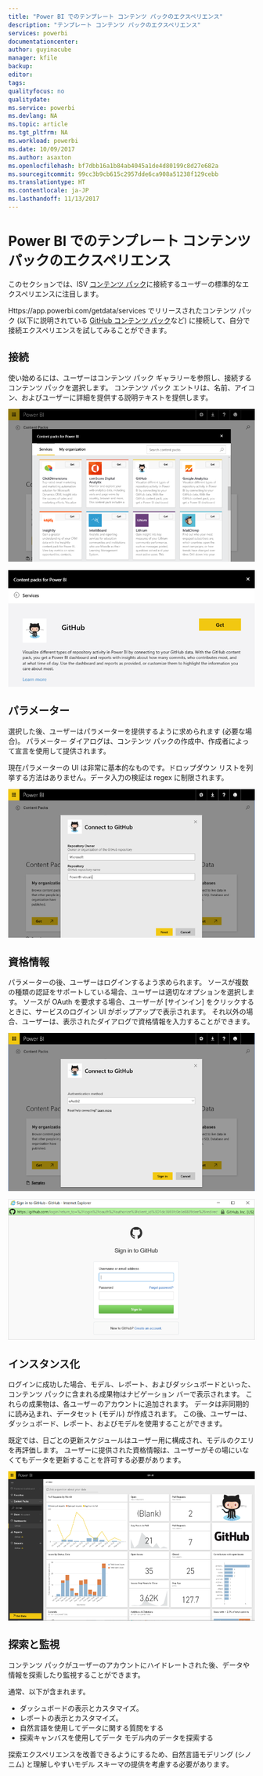 ```yaml
---
title: "Power BI でのテンプレート コンテンツ パックのエクスペリエンス"
description: "テンプレート コンテンツ パックのエクスペリエンス"
services: powerbi
documentationcenter: 
author: guyinacube
manager: kfile
backup: 
editor: 
tags: 
qualityfocus: no
qualitydate: 
ms.service: powerbi
ms.devlang: NA
ms.topic: article
ms.tgt_pltfrm: NA
ms.workload: powerbi
ms.date: 10/09/2017
ms.author: asaxton
ms.openlocfilehash: bf7dbb16a1b84ab4045a1de4d80199c8d27e682a
ms.sourcegitcommit: 99cc3b9cb615c2957dde6ca908a51238f129cebb
ms.translationtype: HT
ms.contentlocale: ja-JP
ms.lasthandoff: 11/13/2017
---
```

# <a name="template-content-pack-experiences-in-power-bi"></a>Power BI でのテンプレート コンテンツ パックのエクスペリエンス
このセクションでは、ISV [コンテンツ パック](../service-connect-to-services.md)に接続するユーザーの標準的なエクスペリエンスに注目します。 

Https://app.powerbi.com/getdata/services でリリースされたコンテンツ パック (以下に説明されている [GitHub コンテンツ パック](https://app.powerbi.com/getdata/services/github)など) に接続して、自分で接続エクスペリエンスを試してみることができます。

## <a name="connect"></a>接続
使い始めるには、ユーザーはコンテンツ パック ギャラリーを参照し、接続するコンテンツ パックを選択します。 コンテンツ パック エントリは、名前、アイコン、およびユーザーに詳細を提供する説明テキストを提供します。

![接続](media/template-content-pack-experience/github_data.png)

![接続](media/template-content-pack-experience/github_connect.png)

## <a name="parameters"></a>パラメーター
選択した後、ユーザーはパラメーターを提供するように求められます (必要な場合)。 パラメーター ダイアログは、コンテンツ パックの作成中、作成者によって宣言を使用して提供されます。

現在パラメーターの UI は非常に基本的なものです。ドロップダウン リストを列挙する方法はありません。データ入力の検証は regex に制限されます。

![パラメーター](media/template-content-pack-experience/github_params.png)

## <a name="credentials"></a>資格情報
パラメーターの後、ユーザーはログインするよう求められます。  ソースが複数の種類の認証をサポートしている場合、ユーザーは適切なオプションを選択します。 ソースが OAuth を要求する場合、ユーザーが [サインイン] をクリックするときに、サービスのログイン UI がポップアップで表示されます。  それ以外の場合、ユーザーは、表示されたダイアログで資格情報を入力することができます。

![資格情報](media/template-content-pack-experience/github_login.png)

![接続](media/template-content-pack-experience/github_creds2.png)

## <a name="instantiation"></a>インスタンス化
ログインに成功した場合、モデル、レポート、およびダッシュボードといった、コンテンツ パックに含まれる成果物はナビゲーション バーで表示されます。  これらの成果物は、各ユーザーのアカウントに追加されます。  データは非同期的に読み込まれ、データセット (モデル) が作成されます。  この後、ユーザーは、ダッシュボード、レポート、およびモデルを使用することができます。

既定では、日ごとの更新スケジュールはユーザー用に構成され、モデルのクエリを再評価します。  ユーザーに提供された資格情報は、ユーザーがその場にいなくてもデータを更新することを許可する必要があります。

![インスタンス化](media/template-content-pack-experience/github_dashboard.png)

## <a name="exploration-and-monitoring"></a>探索と監視
コンテンツ パックがユーザーのアカウントにハイドレートされた後、データや情報を探索したり監視することができます。

通常、以下が含まれます。

* ダッシュボードの表示とカスタマイズ。
* レポートの表示とカスタマイズ。
* 自然言語を使用してデータに関する質問をする
* 探索キャンバスを使用してデータ モデル内のデータを探索する

探索エクスペリエンスを改善できるようにするため、自然言語モデリング (シノニム) と理解しやすいモデル スキーマの提供を考慮する必要があります。

